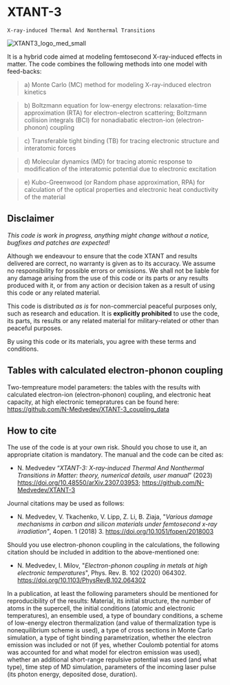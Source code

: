# XTANT-3
`X-ray-induced Thermal And Nonthermal Transitions`

![XTANT3_logo_med_small](https://github.com/N-Medvedev/XTANT-3/assets/104917286/dc0bb1f2-0df3-45a0-9803-380777cbffe9)


It is a hybrid code aimed at modeling femtosecond X-ray-induced effects in matter. The code combines the following methods into one model with feed-backs:

> a) Monte Carlo (MC) method for modeling X-ray-induced electron kinetics
 
> b) Boltzmann equation for low-energy electrons: relaxation-time approximation (RTA) for electron-electron scattering; Boltzmann collision integrals (BCI) for nonadiabatic electron-ion (electron-phonon) coupling
 
> c) Transferable tight binding (TB) for tracing electronic structure and interatomic forces
 
> d) Molecular dynamics (MD) for tracing atomic response to modification of the interatomic potential due to electronic excitation
 
> e) Kubo-Greenwood (or Random phase approximation, RPA) for calculation of the optical properties and electronic heat conductivity of the material

## Disclaimer

_This code is work in progress, anything might change without a notice, bugfixes and patches are expected!_

Although we endeavour to ensure that the code XTANT and results delivered are correct, no warranty is given as to its accuracy. We assume no responsibility for possible errors or omissions. We shall not be liable for any damage arising from the use of this code or its parts or any results produced with it, or from any action or decision taken as a result of using this code or any related material.

This code is distributed _as is_ for non-commercial peaceful purposes only, such as research and education. It is __explicitly prohibited__ to use the code, its parts, its results or any related material for military-related or other than peaceful purposes.

By using this code or its materials, you agree with these terms and conditions. 

## Tables with calculated electron-phonon coupling

Two-tempreature model parameters: the tables with the results with calculated electron-ion (electron-phonon) coupling, and electronic heat capacity, at high electronic temepratures can be found here:
https://github.com/N-Medvedev/XTANT-3_coupling_data

## How to cite

The use of the code is at your own risk. Should you chose to use it, an appropriate citation is mandatory. The manual and the code can be cited as:

* N. Medvedev “_XTANT-3: X-ray-induced Thermal And Nonthermal Transitions in Matter: theory, numerical details, user manual_” (2023) https://doi.org/10.48550/arXiv.2307.03953; https://github.com/N-Medvedev/XTANT-3

Journal citations may be used as follows: 

* N. Medvedev, V. Tkachenko, V. Lipp, Z. Li, B. Ziaja, "_Various damage mechanisms in carbon and silicon materials under femtosecond x-ray irradiation"_, 4open. 1 (2018) 3. https://doi.org/10.1051/fopen/2018003

Should you use electron-phonon coupling in the calculations, the following citation should be included in addition to the above-mentioned one:

* N. Medvedev, I. Milov, "_Electron-phonon coupling in metals at high electronic temperatures_", Phys. Rev. B. 102 (2020) 064302. https://doi.org/10.1103/PhysRevB.102.064302 

In a publication, at least the following parameters should be mentioned for reproducibility of the results:
Material, its initial structure, the number of atoms in the supercell, the initial conditions (atomic and electronic temperatures), an ensemble used, a type of boundary conditions, a scheme of low-energy electron thermalization (and value of thermalization type is nonequilibrium scheme is used), a type of cross sections in Monte Carlo simulation, a type of tight binding parametrization, whether the electron emission was included or not (if yes, whether Coulomb potential for atoms was accounted for and what model for electron emission was used), whether an additional short-range repulsive potential was used (and what type), time step of MD simulation, parameters of the incoming laser pulse (its photon energy, deposited dose, duration).
